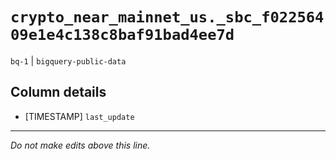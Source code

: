 # `crypto_near_mainnet_us._sbc_f02256409e1e4c138c8baf91bad4ee7d`
`bq-1` | `bigquery-public-data`

## Column details
* [TIMESTAMP] `last_update`

-------------------------------------------------------------------------------
*Do not make edits above this line.*

